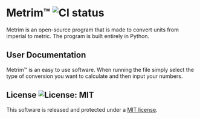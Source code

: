 # Metrim™ ![CI status](https://img.shields.io/badge/Metrim-v.1.0.0-green.svg)
Metrim is an open-source program that is made to convert units from imperial to metric. The program is built entirely in Python.
## User Documentation
Metrim™ is an easy to use software. When running the file simply select the type of conversion you want to calculate and then input your numbers.

## License ![License: MIT](https://img.shields.io/badge/License-MIT-yellow.svg)


This software is released and protected under a [MIT license](LICENSE.txt).
